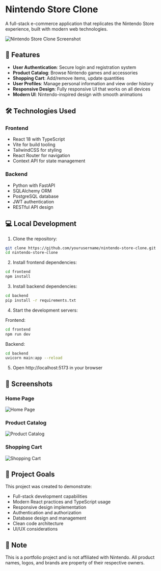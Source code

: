 # Nintendo Store Clone

A full-stack e-commerce application that replicates the Nintendo Store experience, built with modern web technologies.

![Nintendo Store Clone Screenshot](screenshots/screenshot.png)

## 🚀 Features

- **User Authentication**: Secure login and registration system
- **Product Catalog**: Browse Nintendo games and accessories
- **Shopping Cart**: Add/remove items, update quantities
- **User Profiles**: Manage personal information and view order history
- **Responsive Design**: Fully responsive UI that works on all devices
- **Modern UI**: Nintendo-inspired design with smooth animations

## 🛠️ Technologies Used

### Frontend
- React 18 with TypeScript
- Vite for build tooling
- TailwindCSS for styling
- React Router for navigation
- Context API for state management

### Backend
- Python with FastAPI
- SQLAlchemy ORM
- PostgreSQL database
- JWT authentication
- RESTful API design

## 💻 Local Development

1. Clone the repository:
```bash
git clone https://github.com/yourusername/nintendo-store-clone.git
cd nintendo-store-clone
```

2. Install frontend dependencies:
```bash
cd frontend
npm install
```

3. Install backend dependencies:
```bash
cd backend
pip install -r requirements.txt
```

4. Start the development servers:

Frontend:
```bash
cd frontend
npm run dev
```

Backend:
```bash
cd backend
uvicorn main:app --reload
```

5. Open http://localhost:5173 in your browser

## 📱 Screenshots

### Home Page
![Home Page](screenshots/home.png)

### Product Catalog
![Product Catalog](screenshots/products.png)

### Shopping Cart
![Shopping Cart](screenshots/cart.png)

## 🎯 Project Goals

This project was created to demonstrate:
- Full-stack development capabilities
- Modern React practices and TypeScript usage
- Responsive design implementation
- Authentication and authorization
- Database design and management
- Clean code architecture
- UI/UX considerations

## 📝 Note

This is a portfolio project and is not affiliated with Nintendo. All product names, logos, and brands are property of their respective owners.
